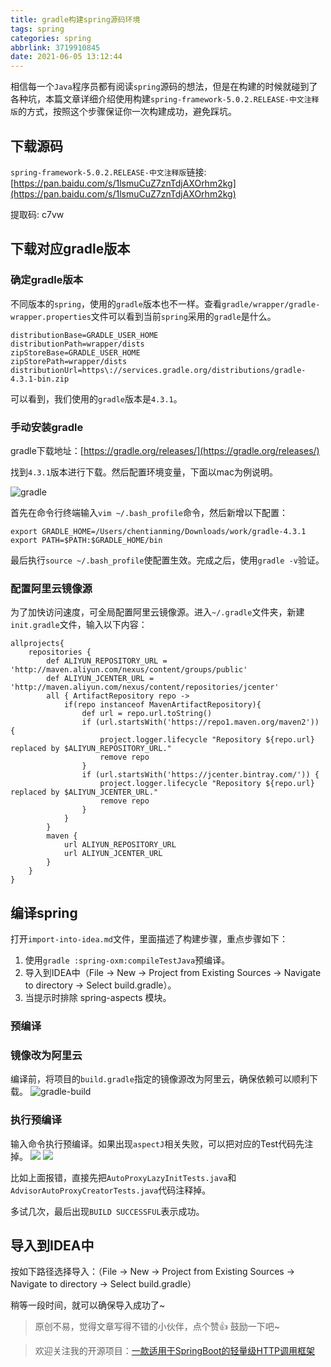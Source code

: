 ```yaml
---
title: gradle构建spring源码环境
tags: spring
categories: spring
abbrlink: 3719910845
date: 2021-06-05 13:12:44
---
```


相信每一个`Java`程序员都有阅读`spring`源码的想法，但是在构建的时候就碰到了各种坑，本篇文章详细介绍使用构建`spring-framework-5.0.2.RELEASE-中文注释版`的方式，按照这个步骤保证你一次构建成功，避免踩坑。

<!--more-->

## 下载源码

`spring-framework-5.0.2.RELEASE-中文注释版`链接: [https://pan.baidu.com/s/1lsmuCuZ7znTdjAXOrhm2kg](https://pan.baidu.com/s/1lsmuCuZ7znTdjAXOrhm2kg) 

提取码: c7vw 

## 下载对应gradle版本

### 确定gradle版本

不同版本的`spring`，使用的`gradle`版本也不一样。查看`gradle/wrapper/gradle-wrapper.properties`文件可以看到当前`spring`采用的`gradle`是什么。

```properties
distributionBase=GRADLE_USER_HOME
distributionPath=wrapper/dists
zipStoreBase=GRADLE_USER_HOME
zipStorePath=wrapper/dists
distributionUrl=https\://services.gradle.org/distributions/gradle-4.3.1-bin.zip
```

可以看到，我们使用的`gradle`版本是`4.3.1`。

### 手动安装gradle

gradle下载地址：[https://gradle.org/releases/](https://gradle.org/releases/)

找到`4.3.1`版本进行下载。然后配置环境变量，下面以mac为例说明。

![gradle](https://chentianming11.github.io/images/spring/gradle.png)

首先在命令行终端输入`vim ~/.bash_profile`命令，然后新增以下配置：

```text
export GRADLE_HOME=/Users/chentianming/Downloads/work/gradle-4.3.1
export PATH=$PATH:$GRADLE_HOME/bin
```

最后执行`source ~/.bash_profile`使配置生效。完成之后，使用`gradle -v`验证。

### 配置阿里云镜像源

为了加快访问速度，可全局配置阿里云镜像源。进入`~/.gradle`文件夹，新建`init.gradle`文件，输入以下内容：

```text
allprojects{
    repositories {
        def ALIYUN_REPOSITORY_URL = 'http://maven.aliyun.com/nexus/content/groups/public'
        def ALIYUN_JCENTER_URL = 'http://maven.aliyun.com/nexus/content/repositories/jcenter'
        all { ArtifactRepository repo ->
            if(repo instanceof MavenArtifactRepository){
                def url = repo.url.toString()
                if (url.startsWith('https://repo1.maven.org/maven2')) {
                    project.logger.lifecycle "Repository ${repo.url} replaced by $ALIYUN_REPOSITORY_URL."
                    remove repo
                }
                if (url.startsWith('https://jcenter.bintray.com/')) {
                    project.logger.lifecycle "Repository ${repo.url} replaced by $ALIYUN_JCENTER_URL."
                    remove repo
                }
            }
        }
        maven {
            url ALIYUN_REPOSITORY_URL
            url ALIYUN_JCENTER_URL
        }
    }
}
```

## 编译spring

打开`import-into-idea.md`文件，里面描述了构建步骤，重点步骤如下：

1. 使用`gradle :spring-oxm:compileTestJava`预编译。
2. 导入到IDEA中（File -> New -> Project from Existing Sources -> Navigate to directory -> Select build.gradle）。
3. 当提示时排除 spring-aspects 模块。

### 预编译

### 镜像改为阿里云

编译前，将项目的`build.gradle`指定的镜像源改为阿里云，确保依赖可以顺利下载。
![gradle-build](https://chentianming11.github.io/images/spring/gradle-build.png)

### 执行预编译

输入命令执行预编译。如果出现`aspectJ`相关失败，可以把对应的Test代码先注掉。
![](https://chentianming11.github.io/images/spring/spring-test-error1.png)
![](https://chentianming11.github.io/images/spring/spring-test-error2.png)

比如上面报错，直接先把`AutoProxyLazyInitTests.java`和`AdvisorAutoProxyCreatorTests.java`代码注释掉。

多试几次，最后出现`BUILD SUCCESSFUL`表示成功。

## 导入到IDEA中

按如下路径选择导入：（File -> New -> Project from Existing Sources -> Navigate to directory -> Select build.gradle）

稍等一段时间，就可以确保导入成功了~

> 原创不易，觉得文章写得不错的小伙伴，点个赞👍 鼓励一下吧~

> 欢迎关注我的开源项目：[一款适用于SpringBoot的轻量级HTTP调用框架](https://github.com/LianjiaTech/retrofit-spring-boot-starter)









